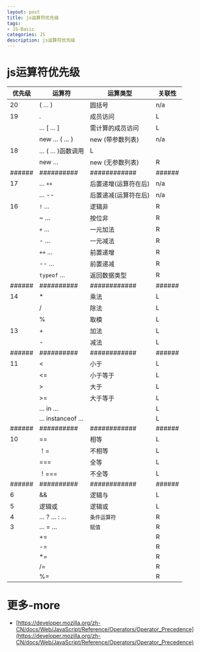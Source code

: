 ```yaml
---
layout: post
title: js运算符优先级
tags:
- JS-Basic
categories: JS
description: js运算符优先级
---
```


# js运算符优先级

|优先级  |运算符  |  运算类型	|关联性	
|----|----|----|----|
|20	| ( … ) |  圆括号	|n/a|
|19	|.| 成员访问 |L|
|| … [ … ] |需计算的成员访问	| L |
||new … ( … )| new (带参数列表)	|n/a	|
|18	|… ( … )函数调用|L|		
||new …| new (无参数列表)|R|
|######|##########|############|######|
|17|… `++`|后置递增(运算符在后)|n/a|		
||… \-\-|后置递减(运算符在后)|n/a|
|16| `!` … | 逻辑非 | R |
|| ~ … | 按位非 | R |
||`+` …|一元加法| R |
||- …|一元减法| R |
||`++` …|前置递增| R |
||\-\- …|前置递减| R |
||`typeof` …|返回数据类型| R |
|######|##########|############|######|
|14| * |乘法| L |
|| / |除法| L |
|| % |取模| L |
|13| + |加法| L |
|| - |减法| L |
|######|##########|############|######|
|11| < |小于| L |
|| <= |小于等于| L |
|| > |大于| L |
|| >= |大于等于| L |
||… in …| |L |
||… instanceof …|| L |
|######|##########|############|######|
|10|==|相等| L |
||！=|不相等| L |
||===|全等 |L |
||！===|不全等| L |
|######|##########|############|######|
|6|&&|逻辑与| L |
|5| 逻辑或 |逻辑或| L |
|4|… ? … : …|`条件运算符`| R |
|3|… = …|`赋值`| R |
|| += || R |
|| -= || R |
|| *= ||R |
|| /= || R |
|| %= || R |


# 更多-more
- [https://developer.mozilla.org/zh-CN/docs/Web/JavaScript/Reference/Operators/Operator_Precedence](https://developer.mozilla.org/zh-CN/docs/Web/JavaScript/Reference/Operators/Operator_Precedence)





